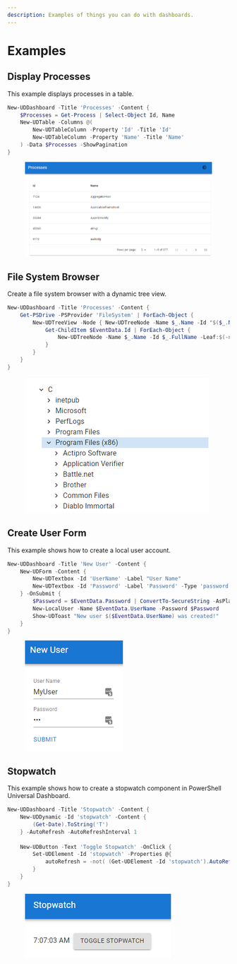 ```yaml
---
description: Examples of things you can do with dashboards.
---
```


# Examples

## Display Processes

This example displays processes in a table.&#x20;

```powershell
New-UDDashboard -Title 'Processes' -Content {
    $Processes = Get-Process | Select-Object Id, Name
    New-UDTable -Columns @(
        New-UDTableColumn -Property 'Id' -Title 'Id'
        New-UDTableColumn -Property 'Name' -Title 'Name'
    ) -Data $Processes -ShowPagination
}
```

<figure><img src="../../.gitbook/assets/image.png" alt=""><figcaption></figcaption></figure>

## File System Browser

Create a file system browser with a dynamic tree view.&#x20;

```powershell
New-UDDashboard -Title 'Processes' -Content {
    Get-PSDrive -PSProvider 'FileSystem' | ForEach-Object {
        New-UDTreeView -Node { New-UDTreeNode -Name $_.Name -Id "$($_.Name):\" } -OnNodeClicked {
            Get-ChildItem $EventData.Id | ForEach-Object {
                New-UDTreeNode -Name $_.Name -Id $_.FullName -Leaf:$(-not $_.PSIsContainer)
            }
        }
    }
}
```

<figure><img src="../../.gitbook/assets/image (2).png" alt=""><figcaption></figcaption></figure>

## Create User Form

This example shows how to create a local user account.&#x20;

```powershell
New-UDDashboard -Title 'New User' -Content {
    New-UDForm -Content {
        New-UDTextbox -Id 'UserName' -Label "User Name"
        New-UDTextbox -Id 'Password' -Label 'Password' -Type 'password'
    } -OnSubmit {
        $Password = $EventData.Password | ConvertTo-SecureString -AsPlainText
        New-LocalUser -Name $EventData.UserName -Password $Password
        Show-UDToast "New user $($EventData.UserName) was created!"
    }
}
```

<figure><img src="../../.gitbook/assets/image (2) (1).png" alt=""><figcaption></figcaption></figure>

## Stopwatch

This example shows how to create a stopwatch component in PowerShell Universal Dashboard.

```powershell
New-UDDashboard -Title 'Stopwatch' -Content {
    New-UDDynamic -Id 'stopwatch' -Content {
        (Get-Date).ToString('T')
    } -AutoRefresh -AutoRefreshInterval 1
    
    New-UDButton -Text 'Toggle Stopwatch' -OnClick {
        Set-UDElement -Id 'stopwatch' -Properties @{
            autoRefresh = -not( (Get-UDElement -Id 'stopwatch').AutoRefresh)
        }
    }
}
```

<figure><img src="../../.gitbook/assets/image (1).png" alt=""><figcaption></figcaption></figure>
